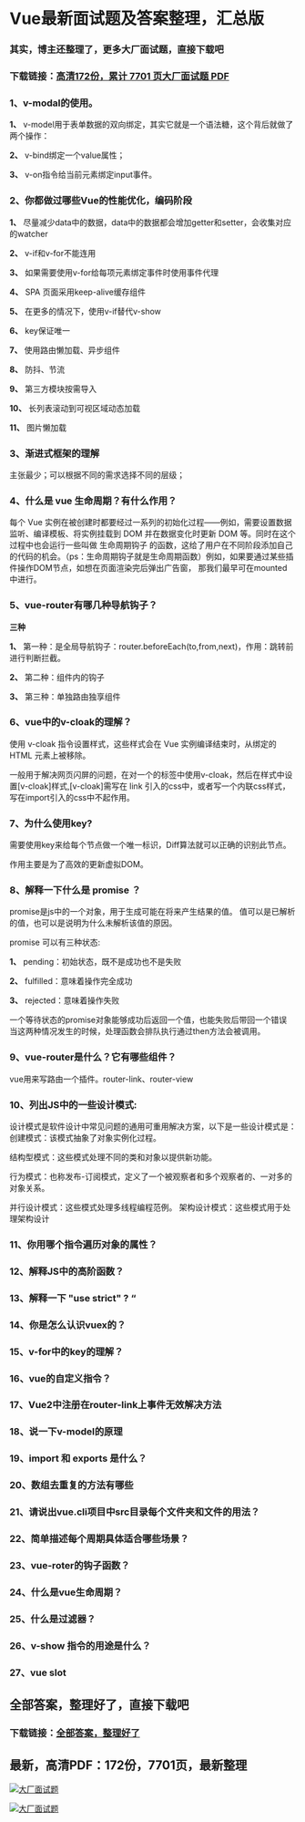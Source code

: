 # Vue最新面试题及答案整理，汇总版

### 其实，博主还整理了，更多大厂面试题，直接下载吧

### 下载链接：[高清172份，累计 7701 页大厂面试题  PDF](https://github.com/souyunku/DevBooks/blob/master/docs/index.md)



### 1、v-modal的使用。

**1、** v-model用于表单数据的双向绑定，其实它就是一个语法糖，这个背后就做了两个操作：

**2、** v-bind绑定一个value属性；

**3、** v-on指令给当前元素绑定input事件。


### 2、你都做过哪些Vue的性能优化，编码阶段

**1、** 尽量减少data中的数据，data中的数据都会增加getter和setter，会收集对应的watcher

**2、** v-if和v-for不能连用

**3、** 如果需要使用v-for给每项元素绑定事件时使用事件代理

**4、** SPA 页面采用keep-alive缓存组件

**5、** 在更多的情况下，使用v-if替代v-show

**6、** key保证唯一

**7、** 使用路由懒加载、异步组件

**8、** 防抖、节流

**9、** 第三方模块按需导入

**10、** 长列表滚动到可视区域动态加载

**11、** 图片懒加载


### 3、渐进式框架的理解

主张最少；可以根据不同的需求选择不同的层级；


### 4、什么是 vue 生命周期？有什么作用？

每个 Vue 实例在被创建时都要经过一系列的初始化过程——例如，需要设置数据监听、编译模板、将实例挂载到 DOM 并在数据变化时更新 DOM 等。同时在这个过程中也会运行一些叫做 生命周期钩子 的函数，这给了用户在不同阶段添加自己的代码的机会。（ps：生命周期钩子就是生命周期函数）例如，如果要通过某些插件操作DOM节点，如想在页面渲染完后弹出广告窗， 那我们最早可在mounted 中进行。


### 5、vue-router有哪几种导航钩子？

**三种**

**1、** 第一种：是全局导航钩子：router.beforeEach(to,from,next)，作用：跳转前进行判断拦截。

**2、** 第二种：组件内的钩子

**3、** 第三种：单独路由独享组件


### 6、vue中的v-cloak的理解？

使用 v-cloak 指令设置样式，这些样式会在 Vue 实例编译结束时，从绑定的 HTML 元素上被移除。

一般用于解决网页闪屏的问题，在对一个的标签中使用v-cloak，然后在样式中设置[v-cloak]样式,[v-cloak]需写在 link 引入的css中，或者写一个内联css样式，写在import引入的css中不起作用。


### 7、为什么使用key?

需要使用key来给每个节点做一个唯一标识，Diff算法就可以正确的识别此节点。

作用主要是为了高效的更新虚拟DOM。


### 8、解释一下什么是 promise ？

promise是js中的一个对象，用于生成可能在将来产生结果的值。 值可以是已解析的值，也可以是说明为什么未解析该值的原因。

promise 可以有三种状态:

**1、** pending：初始状态，既不是成功也不是失败

**2、** fulfilled：意味着操作完全成功

**3、** rejected：意味着操作失败

一个等待状态的promise对象能够成功后返回一个值，也能失败后带回一个错误 当这两种情况发生的时候，处理函数会排队执行通过then方法会被调用。


### 9、vue-router是什么？它有哪些组件？

vue用来写路由一个插件。router-link、router-view


### 10、列出JS中的一些设计模式:

设计模式是软件设计中常见问题的通用可重用解决方案，以下是一些设计模式是： 创建模式：该模式抽象了对象实例化过程。

结构型模式：这些模式处理不同的类和对象以提供新功能。

行为模式：也称发布-订阅模式，定义了一个被观察者和多个观察者的、一对多的对象关系。

并行设计模式：这些模式处理多线程编程范例。 架构设计模式：这些模式用于处理架构设计


### 11、你用哪个指令遍历对象的属性？
### 12、解释JS中的高阶函数？
### 13、解释一下 "use strict" ? “
### 14、你是怎么认识vuex的？
### 15、v-for中的key的理解？
### 16、vue的自定义指令？
### 17、Vue2中注册在router-link上事件无效解决方法
### 18、说一下v-model的原理
### 19、import 和 exports 是什么？
### 20、数组去重复的方法有哪些
### 21、请说出vue.cli项目中src目录每个文件夹和文件的用法？
### 22、简单描述每个周期具体适合哪些场景？
### 23、vue-roter的钩子函数？
### 24、什么是vue生命周期？
### 25、什么是过滤器？
### 26、v-show 指令的用途是什么？
### 27、vue slot




## 全部答案，整理好了，直接下载吧

### 下载链接：[全部答案，整理好了](https://www.souyunku.com/wp-content/uploads/weixin/githup-weixin-2.png)




## 最新，高清PDF：172份，7701页，最新整理

[![大厂面试题](https://www.souyunku.com/wp-content/uploads/weixin/mst.png "架构师专栏")](https://www.souyunku.com/wp-content/uploads/weixin/githup-weixin.png "架构师专栏")

[![大厂面试题](https://www.souyunku.com/wp-content/uploads/weixin/githup-weixin.png "架构师专栏")](https://www.souyunku.com/wp-content/uploads/weixin/githup-weixin.png "架构师专栏")
